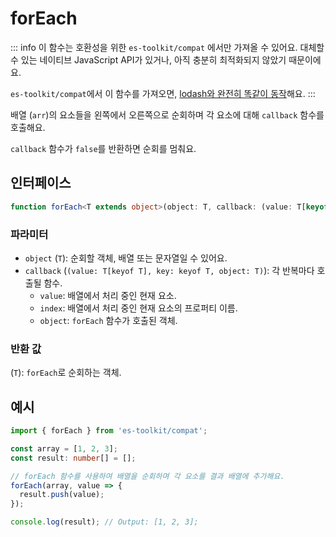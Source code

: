# forEach

::: info
이 함수는 호환성을 위한 `es-toolkit/compat` 에서만 가져올 수 있어요. 대체할 수 있는 네이티브 JavaScript API가 있거나, 아직 충분히 최적화되지 않았기 때문이에요.

`es-toolkit/compat`에서 이 함수를 가져오면, [lodash와 완전히 똑같이 동작](../../../compatibility.md)해요.
:::

배열 (`arr`)의 요소들을 왼쪽에서 오른쪽으로 순회하며 각 요소에 대해 `callback` 함수를 호출해요.

`callback` 함수가 `false`를 반환하면 순회를 멈춰요.

## 인터페이스

```ts
function forEach<T extends object>(object: T, callback: (value: T[keyof T], key: keyof T, object: T) => void): T;
```

### 파라미터

- `object` (`T`): 순회할 객체, 배열 또는 문자열일 수 있어요.
- `callback` (`(value: T[keyof T], key: keyof T, object: T)`): 각 반복마다 호출될 함수.
  - `value`: 배열에서 처리 중인 현재 요소.
  - `index`: 배열에서 처리 중인 현재 요소의 프로퍼티 이름.
  - `object`: `forEach` 함수가 호출된 객체.

### 반환 값

(`T`): `forEach`로 순회하는 객체.

## 예시

```ts
import { forEach } from 'es-toolkit/compat';

const array = [1, 2, 3];
const result: number[] = [];

// forEach 함수를 사용하여 배열을 순회하며 각 요소를 결과 배열에 추가해요.
forEach(array, value => {
  result.push(value);
});

console.log(result); // Output: [1, 2, 3];
```
